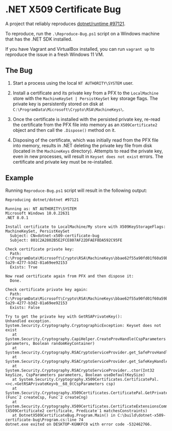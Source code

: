 
# .NET X509 Certificate Bug

A project that reliably reproduces [dotnet/runtime #97121](https://github.com/dotnet/runtime/issues/97121).

To reproduce, run the `.\Reproduce-Bug.ps1` script on a Windows machine that has the .NET SDK installed.

If you have Vagrant and VirtualBox installed, you can run `vagrant up` to reproduce the issue in a fresh Windows 11 VM.

## The Bug

1. Start a process using the local `NT AUTHORITY\SYSTEM` user.

1. Install a certificate and its private key from a PFX to the `LocalMachine` store with the `MachineKeySet |
   PersistKeySet` key storage flags. The private key is persistently stored on disk at
   `C:\ProgramData\Microsoft\Crypto\RSA\MachineKeys\`.

1. Once the certificate is installed with the persisted private key, re-read the certificate from the PFX file into
   memory as an `X509Certificate2` object and then call the `.Dispose()` method on it.

1. Disposing of the certificate, which was initially read from the PFX file into memory, results in .NET deleting the
   private key file from disk (located in the `MachineKeys` directory). Attempts to read the private key, even in new
   processes, will result in `Keyset does not exist` errors. The certificate and private key must be re-installed.

## Example

Running `Reproduce-Bug.ps1` script will result in the following output:

```console
Reproducing dotnet/dotnet #97121

Running as: NT AUTHORITY\SYSTEM
Microsoft Windows 10.0.22631
.NET 8.0.1

Install certificate to LocalMachine/My store with X509KeyStorageFlags: MachineKeySet, PersistKeySet
  Subject: CN=dotnet-x509-certificate-bug
  Subject: 801C2A2802B5E2FCE807AF22DFAEF8DA592C95FE

Check certificate private key:
  Path: C:\ProgramData\Microsoft\Crypto\RSA\MachineKeys\bbae62f55a90fd01f60a59b9e474c2e6_318c8c07-5a29-4277-b3d2-81a69ee92153
  Exists: True

Now read certificate again from PFX and then dispose it:
  Done.

Check certificate private key again:
  Path: C:\ProgramData\Microsoft\Crypto\RSA\MachineKeys\bbae62f55a90fd01f60a59b9e474c2e6_318c8c07-5a29-4277-b3d2-81a69ee92153
  Exists: False

Try to get the private key with GetRSAPrivateKey():
Unhandled exception. System.Security.Cryptography.CryptographicException: Keyset does not exist
   at System.Security.Cryptography.CapiHelper.CreateProvHandle(CspParameters parameters, Boolean randomKeyContainer)
   at System.Security.Cryptography.RSACryptoServiceProvider.get_SafeProvHandle()
   at System.Security.Cryptography.RSACryptoServiceProvider.get_SafeKeyHandle()
   at System.Security.Cryptography.RSACryptoServiceProvider..ctor(Int32 keySize, CspParameters parameters, Boolean useDefaultKeySize)
   at System.Security.Cryptography.X509Certificates.CertificatePal.<>c.<GetRSAPrivateKey>b__68_0(CspParameters csp)
   at System.Security.Cryptography.X509Certificates.CertificatePal.GetPrivateKey[T](Func`2 createCsp, Func`2 createCng)
   at System.Security.Cryptography.X509Certificates.CertificateExtensionsCommon.GetPrivateKey[T](X509Certificate2 certificate, Predicate`1 matchesConstraints)
   at DotnetX509CertificateBug.Program.Main() in C:\build\dotnet-x509-certificate-bug\Program.cs:line 74
dotnet.exe exited on DESKTOP-KGNKFC0 with error code -532462766.
```
